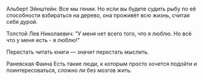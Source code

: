 ﻿Альберт Эйнштейн:
Все мы гении. Но если вы будете судить рыбу по её способности взбираться на дерево, она проживёт всю жизнь, считая себя дурой.

Толстой Лев Николаевич: "У меня нет всего того, что я люблю. Но всё что у меня есть - я люблю!"


Перестать читать книги — значит перестать мыслить.

﻿Раневская Фаина
Есть такие люди, к которым просто хочется подойти и поинтересоваться, сложно ли без мозгов жить.
